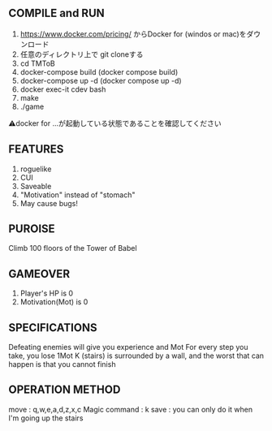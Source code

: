 ## COMPILE and RUN

1. https://www.docker.com/pricing/ からDocker for (windos or mac)をダウンロード
2. 任意のディレクトリ上で git cloneする
3. cd TMToB
4. docker-compose build (docker compose build)
5. docker-compose up -d (docker compose up -d)
6. docker exec-it cdev bash
7. make
8. ./game

⚠️docker for ...が起動している状態であることを確認してください

## FEATURES

1. roguelike
2. CUI
3. Saveable
4. "Motivation" instead of "stomach"
5. May cause bugs!

## PUROISE
Climb 100 floors of the Tower of Babel

## GAMEOVER
1. Player's HP is 0
2. Motivation(Mot) is 0

## SPECIFICATIONS
Defeating enemies will give you experience and Mot
For every step you take, you lose 1Mot
K (stairs) is surrounded by a wall,
and the worst that can happen is that you cannot finish


## OPERATION METHOD
move : q,w,e,a,d,z,x,c
Magic command : k
save : you can only do it when I'm going up the stairs
